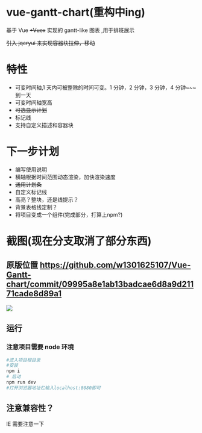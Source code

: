 # vue-gantt-chart(重构中ing)
基于 Vue ~~+Vuex~~ 实现的 gantt-like 图表 ,用于排班展示

~~引入 jqeryui 来实现容器块拉伸，移动~~

# 特性

- 可变时间轴,1 天内可被整除的时间可变。1 分钟，2 分钟，3 分钟，4 分钟~~~到一天
- 可变时间轴宽高
- ~~可选显示计划~~
- 标记线
- 支持自定义描述和容器块

# 下一步计划
- 编写使用说明
- 横轴根据时间范围动态渲染，加快渲染速度
- ~~通用计划条~~
- 自定义标记线 
- 高亮？整块，还是线提示？
- 背景表格线定制？
- 将项目变成一个组件(完成部分，打算上npm?)

# 截图(现在分支取消了部分东西)
## 原版位置 https://github.com/w1301625107/Vue-Gantt-chart/commit/09995a8e1ab13badcae6d8a9d21171cade8d89a1

![](https://raw.githubusercontent.com/w1301625107/vue-gantt-chart/master/screenshot/page1.png)

## 运行

### 注意项目需要 node 环境

```bash
#进入项目根目录
#安装
npm i
# 启动
npm run dev
#打开浏览器地址栏输入localhost:8080即可
```

## 注意兼容性？
IE 需要注意一下